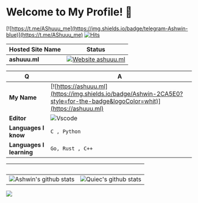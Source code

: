 # Welcome to My Profile! 👋
[![https://t.me/AShuuu_me](https://img.shields.io/badge/telegram-Ashwin-blue)](https://t.me/AShuuu_me)
[![Hits](https://hits.seeyoufarm.com/api/count/incr/badge.svg?url=https://github.com/darkshadee/)](https://github.com/darkshadee)

Hosted Site Name | Status
--- | ---
**ashuuu.ml** | [![Website ashuuu.ml](https://img.shields.io/website-up-down-green-red/https/perso.crans.org.svg)](https://ashuuu.ml/)

Q | A
--- | ---
**My Name**  | [![https://ashuuu.ml](https://img.shields.io/badge/Ashwin-2CA5E0?style=for-the-badge&logoColor=whit)](https://ashuuu.ml)
**Editor**  | ![Vscode](https://img.shields.io/badge/Visual%20Studio%20Code-23A3EA?style=for-the-badge&logo=visual-studio-code&logoColor=white)
**Languages I know**  | `C , Python`
**Languages I learning** | `Go, Rust , C++ `

 ‏‏‎ ‎| ‏‏‎ ‎
 --- | ---
![Ashwin's github stats](https://github-readme-stats.vercel.app/api?username=darkshadee&show_icons=true&theme=radical&include_all_commits=true) | ![Quiec's github stats](https://github-readme-stats.vercel.app/api/top-langs/?username=darkshadee&theme=radical&layout=compact)


<img src="https://github-readme-streak-stats.herokuapp.com/?user=darkshadee"></img>
